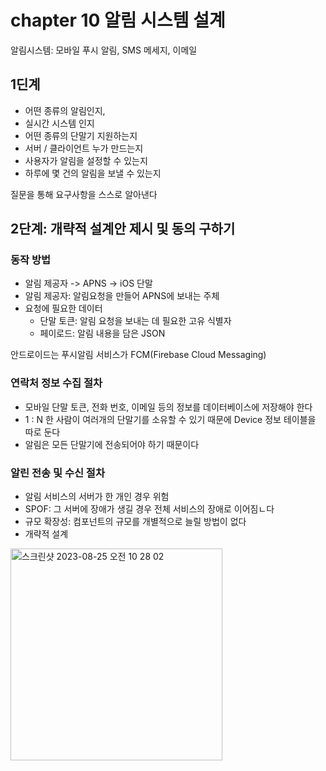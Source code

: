 # chapter 10 알림 시스템 설계

알림시스템: 모바일 푸시 알림, SMS 메세지, 이메일

## 1딘계
- 어떤 종류의 알림인지,
- 실시간 시스템 인지
- 어떤 종류의 단말기 지원하는지
- 서버 / 클라이언트 누가 만드는지
- 사용자가 알림을 설정할 수 있는지
- 하루에 몇 건의 알림을 보낼 수 있는지

질문을 통해 요구사항을 스스로 알아낸다

## 2단계: 개략적 설계안 제시 및 동의 구하기
### 동작 방법
 - 알림 제공자 -> APNS -> iOS 단말
 - 알림 제공자: 알림요청을 만들어 APNS에 보내는 주체
 - 요청에 필요한 데이터
   - 단말 토큰: 알림 요청을 보내는 데 필요한 고유 식별자
   - 페이로드: 알림 내용을 담은 JSON 

안드로이드는 푸시알림 서비스가 FCM(Firebase Cloud Messaging)

### 연락처 정보 수집 절차
- 모바일 단말 토큰, 전화 번호, 이메일 등의 정보를 데이터베이스에 저장해야 한다
- 1 : N  한 사람이 여러개의 단말기를 소유할 수 있기 때문에 Device 정보 테이블을 따로 둔다
- 알림은 모든 단말기에 전송되어야 하기 때문이다

### 알린 전송 및 수신 절차
- 알림 서비스의 서버가 한 개인 경우 위험
- SPOF: 그 서버에 장애가 생길 경우 전체 서비스의 장애로 이어짐ㄴ다
- 규모 확장성: 컴포넌트의 규모를 개별적으로 늘릴 방법이 없다
- 개략적 설계
<img width="339" alt="스크린샷 2023-08-25 오전 10 28 02" src="https://github.com/Suzzzzzy/Book_Study/assets/97580836/fb8f9674-1dce-40c1-91b8-5ba1df43768f">

  
